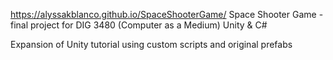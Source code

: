 https://alyssakblanco.github.io/SpaceShooterGame/
Space Shooter Game - final project for DIG 3480 (Computer as a Medium)
Unity & C#

Expansion of Unity tutorial using custom scripts and original prefabs
